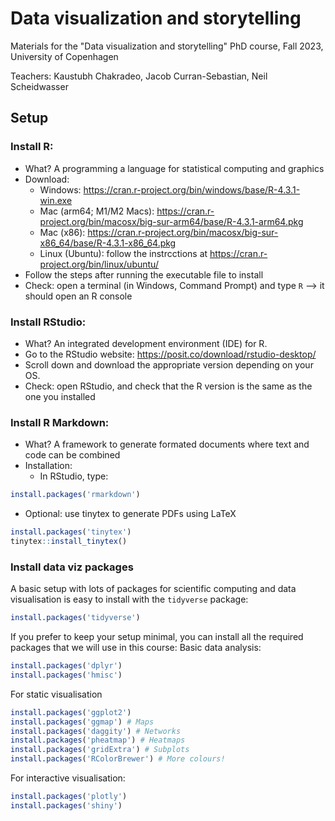 # Data visualization and storytelling

Materials for the "Data visualization and storytelling" PhD course, Fall 2023, University of Copenhagen

Teachers: Kaustubh Chakradeo, Jacob Curran-Sebastian, Neil Scheidwasser

## Setup
### Install R:
* What? A programming a language for statistical computing and graphics
* Download:
    * Windows: https://cran.r-project.org/bin/windows/base/R-4.3.1-win.exe
    * Mac (arm64; M1/M2 Macs): https://cran.r-project.org/bin/macosx/big-sur-arm64/base/R-4.3.1-arm64.pkg
    * Mac (x86): https://cran.r-project.org/bin/macosx/big-sur-x86_64/base/R-4.3.1-x86_64.pkg
    * Linux (Ubuntu): follow the instrcctions at https://cran.r-project.org/bin/linux/ubuntu/
* Follow the steps after running the executable file to install
* Check: open a terminal (in Windows, Command Prompt) and type ```R``` --> it should open an R console


### Install RStudio:
* What? An integrated development environment (IDE) for R.
* Go to the RStudio website: https://posit.co/download/rstudio-desktop/
* Scroll down and download the appropriate version depending on your OS.
* Check: open RStudio, and check that the R version is the same as the one you installed

### Install R Markdown:
* What? A framework to generate formated documents where text and code can be combined
* Installation:
    * In RStudio, type:

```R
install.packages('rmarkdown')
```
* Optional: use tinytex to generate PDFs using LaTeX
```R
install.packages('tinytex')
tinytex::install_tinytex()
```

### Install data viz packages
A basic setup with lots of packages for scientific computing and data visualisation is easy to install with the ```tidyverse``` package:

```R
install.packages('tidyverse')
```

If you prefer to keep your setup minimal, you can install all the required packages that we will use in this course:
Basic data analysis:
```R
install.packages('dplyr')
install.packages('hmisc')
```

For static visualisation
```R
install.packages('ggplot2')
install.packages('ggmap') # Maps
install.packages('daggity') # Networks
install.packages('pheatmap') # Heatmaps
install.packages('gridExtra') # Subplots
install.packages('RColorBrewer') # More colours!
```

For interactive visualisation:
```R
install.packages('plotly')
install.packages('shiny')
```